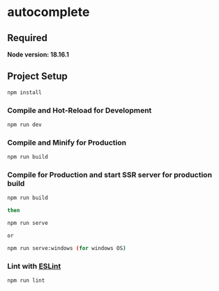 # autocomplete

## Required

**Node version: 18.16.1**

## Project Setup

```sh
npm install
```

### Compile and Hot-Reload for Development

```sh
npm run dev
```

### Compile and Minify for Production

```sh
npm run build
```

### Compile for Production and start SSR server for production build

```sh
npm run build

then

npm run serve

or

npm run serve:windows (for windows OS)
```

### Lint with [ESLint](https://eslint.org/)

```sh
npm run lint
```
